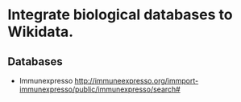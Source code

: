 # Integrate biological databases to Wikidata. 

## Databases

- Immunexpresso
http://immuneexpresso.org/immport-immunexpresso/public/immunexpresso/search#
